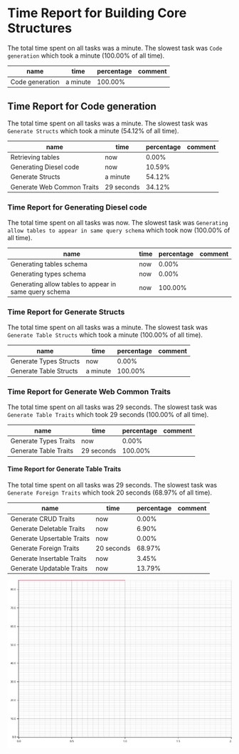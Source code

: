 # Time Report for Building Core Structures

The total time spent on all tasks was a minute.
The slowest task was `Code generation` which took a minute (100.00% of all time).

| name            | time     | percentage | comment |
|-----------------|----------|------------|---------|
| Code generation | a minute | 100.00%    |         |

## Time Report for Code generation

The total time spent on all tasks was a minute.
The slowest task was `Generate Structs` which took a minute (54.12% of all time).

| name                       | time       | percentage | comment |
|----------------------------|------------|------------|---------|
| Retrieving tables          | now        | 0.00%      |         |
| Generating Diesel code     | now        | 10.59%     |         |
| Generate Structs           | a minute   | 54.12%     |         |
| Generate Web Common Traits | 29 seconds | 34.12%     |         |

### Time Report for Generating Diesel code

The total time spent on all tasks was now.
The slowest task was `Generating allow tables to appear in same query schema` which took now (100.00% of all time).

| name                                                   | time | percentage | comment |
|--------------------------------------------------------|------|------------|---------|
| Generating tables schema                               | now  | 0.00%      |         |
| Generating types schema                                | now  | 0.00%      |         |
| Generating allow tables to appear in same query schema | now  | 100.00%    |         |

### Time Report for Generate Structs

The total time spent on all tasks was a minute.
The slowest task was `Generate Table Structs` which took a minute (100.00% of all time).

| name                   | time     | percentage | comment |
|------------------------|----------|------------|---------|
| Generate Types Structs | now      | 0.00%      |         |
| Generate Table Structs | a minute | 100.00%    |         |

### Time Report for Generate Web Common Traits

The total time spent on all tasks was 29 seconds.
The slowest task was `Generate Table Traits` which took 29 seconds (100.00% of all time).

| name                  | time       | percentage | comment |
|-----------------------|------------|------------|---------|
| Generate Types Traits | now        | 0.00%      |         |
| Generate Table Traits | 29 seconds | 100.00%    |         |

#### Time Report for Generate Table Traits

The total time spent on all tasks was 29 seconds.
The slowest task was `Generate Foreign Traits` which took 20 seconds (68.97% of all time).

| name                       | time       | percentage | comment |
|----------------------------|------------|------------|---------|
| Generate CRUD Traits       | now        | 0.00%      |         |
| Generate Deletable Traits  | now        | 6.90%      |         |
| Generate Upsertable Traits | now        | 0.00%      |         |
| Generate Foreign Traits    | 20 seconds | 68.97%     |         |
| Generate Insertable Traits | now        | 3.45%      |         |
| Generate Updatable Traits  | now        | 13.79%     |         |

![Plot](time_requirements_report.png)
